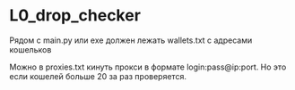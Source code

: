 # L0_drop_checker

Рядом с main.py или exe должен лежать wallets.txt с адресами кошельков

Можно в proxies.txt кинуть прокси в формате login:pass@ip:port. Но это если кошелей больше 20 за раз проверяется.